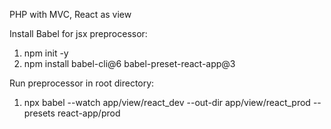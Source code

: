 PHP with MVC, React as view

Install Babel for jsx preprocessor:
1. npm init -y
2. npm install babel-cli@6 babel-preset-react-app@3

Run preprocessor in root directory:
1. npx babel --watch app/view/react_dev --out-dir app/view/react_prod --presets react-app/prod
